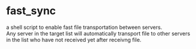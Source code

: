 # fast_sync

a shell script to enable fast file transportation between servers.  
Any server in the target list will automatically transport file to other servers in the list who have not received yet after receivng file.
